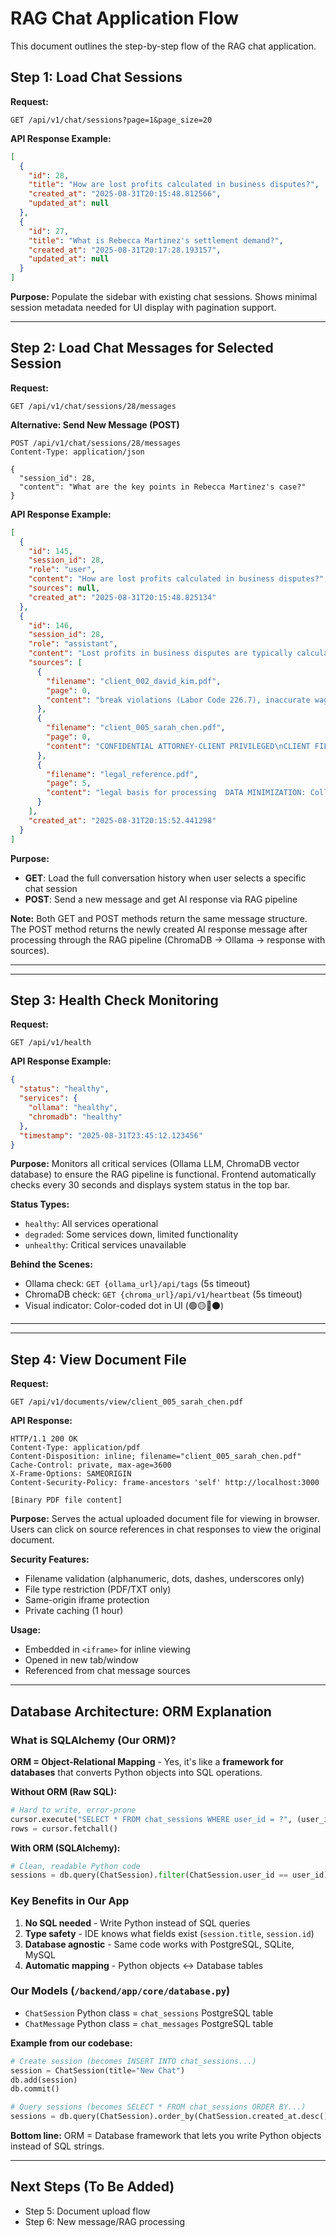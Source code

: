 # RAG Chat Application Flow

This document outlines the step-by-step flow of the RAG chat application.

## Step 1: Load Chat Sessions

**Request:**
```
GET /api/v1/chat/sessions?page=1&page_size=20
```

**API Response Example:**
```json
[
  {
    "id": 28,
    "title": "How are lost profits calculated in business disputes?",
    "created_at": "2025-08-31T20:15:48.812566",
    "updated_at": null
  },
  {
    "id": 27,
    "title": "What is Rebecca Martinez's settlement demand?",
    "created_at": "2025-08-31T20:17:28.193157",
    "updated_at": null
  }
]
```

**Purpose:** Populate the sidebar with existing chat sessions. Shows minimal session metadata needed for UI display with pagination support.

---

## Step 2: Load Chat Messages for Selected Session

**Request:**
```
GET /api/v1/chat/sessions/28/messages
```

**Alternative: Send New Message (POST)**
```
POST /api/v1/chat/sessions/28/messages
Content-Type: application/json

{
  "session_id": 28,
  "content": "What are the key points in Rebecca Martinez's case?"
}
```

**API Response Example:**
```json
[
  {
    "id": 145,
    "session_id": 28,
    "role": "user",
    "content": "How are lost profits calculated in business disputes?",
    "sources": null,
    "created_at": "2025-08-31T20:15:48.825134"
  },
  {
    "id": 146,
    "session_id": 28,
    "role": "assistant",
    "content": "Lost profits in business disputes are typically calculated using several methodologies:\n\n1. **Before-and-After Method**: Compares actual performance to historical performance before the alleged harm.\n\n2. **Yardstick Method**: Uses comparable businesses or market benchmarks as a baseline for expected performance.\n\n3. **But-For Analysis**: Determines what would have happened 'but for' the defendant's actions.\n\nKey factors considered include:\n- Historical financial performance\n- Market conditions and trends\n- Causation between the alleged harm and losses\n- Mitigation efforts by the plaintiff\n\nExperts often discount future profits to present value and must demonstrate reasonable certainty in their calculations.",
    "sources": [
      {
        "filename": "client_002_david_kim.pdf",
        "page": 0,
        "content": "break violations (Labor Code 226.7), inaccurate wage statements (Labor Code 226). DAMAGES: 18\nmonths unpaid overtime estimated at $45,000, meal/rest break premiums $8,400, waiting time\npenalties, attorney's fees. PAGA penalties potentially available.\nCASE TIMELINE\n Initial incident/violation occurr..."
      },
      {
        "filename": "client_005_sarah_chen.pdf",
        "page": 0,
        "content": "CONFIDENTIAL ATTORNEY-CLIENT PRIVILEGED\nCLIENT FILE: SARAH CHEN\nClient ID:\nLAW-005\nFull Name:\nSarah Chen\nPhone:\n(619) 555-0567\nEmail:\nsarah.chen.cto@email.com\nAddress:\n1647 Sunset Boulevard, San Diego, CA 92103\nEmployer/Defendant:\nFormer employer: InnovateTech Systems\nCase Type:\nTrade Secret Misappr..."
      },
      {
        "filename": "legal_reference.pdf",
        "page": 5,
        "content": "legal basis for processing  DATA MINIMIZATION: Collect only necessary information  CONSENT:\nMust be freely given, specific, informed  BREACH NOTIFICATION: Must notify within 72 hours  DATA\nSUBJECT RIGHTS: Access, rectification, erasure, portability Maximum fines: 4% of annual revenue or\n€20 mill..."
      }
    ],
    "created_at": "2025-08-31T20:15:52.441298"
  }
]
```

**Purpose:** 
- **GET**: Load the full conversation history when user selects a specific chat session
- **POST**: Send a new message and get AI response via RAG pipeline

**Note:** Both GET and POST methods return the same message structure. The POST method returns the newly created AI response message after processing through the RAG pipeline (ChromaDB → Ollama → response with sources).

---

---

## Step 3: Health Check Monitoring

**Request:**
```
GET /api/v1/health
```

**API Response Example:**
```json
{
  "status": "healthy",
  "services": {
    "ollama": "healthy",
    "chromadb": "healthy"
  },
  "timestamp": "2025-08-31T23:45:12.123456"
}
```

**Purpose:** Monitors all critical services (Ollama LLM, ChromaDB vector database) to ensure the RAG pipeline is functional. Frontend automatically checks every 30 seconds and displays system status in the top bar.

**Status Types:**
- `healthy`: All services operational
- `degraded`: Some services down, limited functionality
- `unhealthy`: Critical services unavailable

**Behind the Scenes:**
- Ollama check: `GET {ollama_url}/api/tags` (5s timeout)
- ChromaDB check: `GET {chroma_url}/api/v1/heartbeat` (5s timeout)
- Visual indicator: Color-coded dot in UI (🟢🟡🔴⚫)

---

---

## Step 4: View Document File

**Request:**
```
GET /api/v1/documents/view/client_005_sarah_chen.pdf
```

**API Response:**
```
HTTP/1.1 200 OK
Content-Type: application/pdf
Content-Disposition: inline; filename="client_005_sarah_chen.pdf"
Cache-Control: private, max-age=3600
X-Frame-Options: SAMEORIGIN
Content-Security-Policy: frame-ancestors 'self' http://localhost:3000

[Binary PDF file content]
```

**Purpose:** Serves the actual uploaded document file for viewing in browser. Users can click on source references in chat responses to view the original document.

**Security Features:**
- Filename validation (alphanumeric, dots, dashes, underscores only)
- File type restriction (PDF/TXT only)
- Same-origin iframe protection
- Private caching (1 hour)

**Usage:** 
- Embedded in `<iframe>` for inline viewing
- Opened in new tab/window
- Referenced from chat message sources

---

## Database Architecture: ORM Explanation

### What is SQLAlchemy (Our ORM)?

**ORM = Object-Relational Mapping** - Yes, it's like a **framework for databases** that converts Python objects into SQL operations.

**Without ORM (Raw SQL):**
```python
# Hard to write, error-prone
cursor.execute("SELECT * FROM chat_sessions WHERE user_id = ?", (user_id,))
rows = cursor.fetchall()
```

**With ORM (SQLAlchemy):**
```python
# Clean, readable Python code
sessions = db.query(ChatSession).filter(ChatSession.user_id == user_id).all()
```

### Key Benefits in Our App

1. **No SQL needed** - Write Python instead of SQL queries
2. **Type safety** - IDE knows what fields exist (`session.title`, `session.id`)
3. **Database agnostic** - Same code works with PostgreSQL, SQLite, MySQL
4. **Automatic mapping** - Python objects ↔ Database tables

### Our Models (`/backend/app/core/database.py`)

- `ChatSession` Python class = `chat_sessions` PostgreSQL table
- `ChatMessage` Python class = `chat_messages` PostgreSQL table

**Example from our codebase:**
```python
# Create session (becomes INSERT INTO chat_sessions...)
session = ChatSession(title="New Chat")
db.add(session)
db.commit()

# Query sessions (becomes SELECT * FROM chat_sessions ORDER BY...)
sessions = db.query(ChatSession).order_by(ChatSession.created_at.desc()).all()
```

**Bottom line:** ORM = Database framework that lets you write Python objects instead of SQL strings.

---

## Next Steps (To Be Added)
- Step 5: Document upload flow
- Step 6: New message/RAG processing
